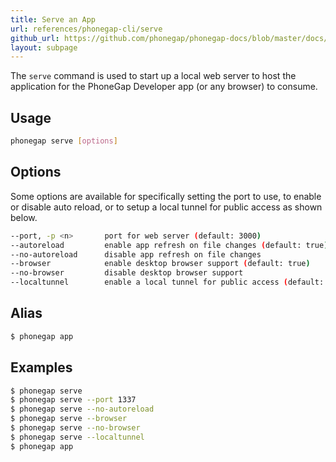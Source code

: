 ```yaml
---
title: Serve an App
url: references/phonegap-cli/serve
github_url: https://github.com/phonegap/phonegap-docs/blob/master/docs/3-references/phonegap-cli/3-serve.html.md
layout: subpage
---
```


The `serve` command is used to start up a local web server to host the application for the PhoneGap Developer app (or any browser) to consume.

## Usage

```bash
phonegap serve [options]
```

## Options

Some options are available for specifically setting the port to use, to enable or disable auto reload, or to setup a local tunnel for public access as shown below.

```bash
--port, -p <n>       port for web server (default: 3000)
--autoreload         enable app refresh on file changes (default: true)
--no-autoreload      disable app refresh on file changes
--browser            enable desktop browser support (default: true)
--no-browser         disable desktop browser support
--localtunnel        enable a local tunnel for public access (default: false)
```

## Alias

```bash
$ phonegap app
```

## Examples

```bash
$ phonegap serve
$ phonegap serve --port 1337
$ phonegap serve --no-autoreload
$ phonegap serve --browser
$ phonegap serve --no-browser
$ phonegap serve --localtunnel
$ phonegap app
```
